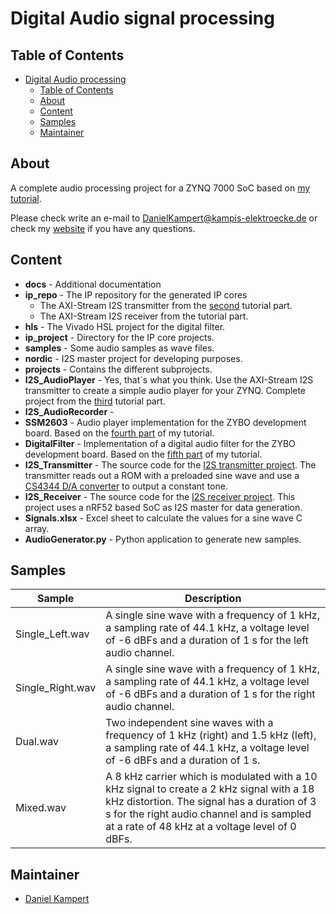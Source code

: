 # Digital Audio signal processing

## Table of Contents

- [Digital Audio processing](#digital-audio-processing)
  - [Table of Contents](#table-of-contents)
  - [About](#about)
  - [Content](#content)
  - [Samples](#samples)
  - [Maintainer](#maintainer)

## About

A complete audio processing project for a ZYNQ 7000 SoC based on [my tutorial](https://www.kampis-elektroecke.de/fpga/audioausgabe-ueber-i2s/).

Please check write an e-mail to [DanielKampert@kampis-elektroecke.de](DanielKampert@kampis-elektroecke.de) or check my [website](https://www.kampis-elektroecke.de/) if you have any questions.

## Content

- **docs** - Additional documentation
- **ip_repo** - The IP repository for the generated IP cores 
  - The AXI-Stream I2S transmitter from the [second](https://www.kampis-elektroecke.de/fpga/digitale-audioverarbeitung/axi-stream-interface-fuer-den-sender/) tutorial part.
  - The AXI-Stream I2S receiver from the [ ]() tutorial part.
- **hls** - The Vivado HSL project for the digital filter.
- **ip_project** - Directory for the IP core projects.
- **samples** - Some audio samples as wave files.
- **nordic** - I2S master project for developing purposes.
- **projects** - Contains the different subprojects.
 - **I2S_AudioPlayer** - Yes, that´s what you think. Use the AXI-Stream I2S transmitter to create a simple audio player for your ZYNQ. Complete project from the [third](https://www.kampis-elektroecke.de/fpga/digitale-audioverarbeitung/abspielen-von-wave-dateien/) tutorial part.
 - **I2S_AudioRecorder** - 
 - **SSM2603** - Audio player implementation for the ZYBO development board. Based on the [fourth part](https://www.kampis-elektroecke.de/fpga/digitale-audioverarbeitung/ssm2603-audio-codec-erweiterung/) of my tutorial.
 - **DigitalFilter** - Implementation of a digital audio filter for the ZYBO development board. Based on the [fifth part](https://www.kampis-elektroecke.de/fpga/digitale-audioverarbeitung/entwurf-eines-audiofilters/) of my tutorial.
 - **I2S_Transmitter** - The source code for the [I2S transmitter project](https://www.kampis-elektroecke.de/fpga/digitale-audioverarbeitung/design-des-i2s-sender/). The transmitter reads out a ROM with a preloaded sine wave and use a [CS4344 D/A converter](https://statics.cirrus.com/pubs/proDatasheet/CS4344-45-48_F2.pdf) to output a constant tone.
 - **I2S_Receiver** - The source code for the [I2S receiver project](https://www.kampis-elektroecke.de/fpga/digitale-audioverarbeitung/design-des-i2s-empfaengers/). This project uses a nRF52 based SoC as I2S master for data generation.
- **Signals.xlsx** - Excel sheet to calculate the values for a sine wave C array.
- **AudioGenerator.py** - Python application to generate new samples.

## Samples

| **Sample** | **Description** |
|---|---|
| Single_Left.wav | A single sine wave with a frequency of 1 kHz, a sampling rate of 44.1 kHz, a voltage level of -6 dBFs and a duration of 1 s for the left audio channel. |
| Single_Right.wav | A single sine wave with a frequency of 1 kHz, a sampling rate of 44.1 kHz, a voltage level of -6 dBFs and a duration of 1 s for the right audio channel. |
| Dual.wav | Two independent sine waves with a frequency of 1 kHz (right) and 1.5 kHz (left), a sampling rate of 44.1 kHz, a voltage level of -6 dBFs and a duration of 1 s. |
| Mixed.wav | A 8 kHz carrier which is modulated with a 10 kHz signal to create a 2 kHz signal with a 18 kHz distortion. The signal has a duration of 3 s for the right audio channel and is sampled at a rate of 48 kHz at a voltage level of 0 dBFs. |

## Maintainer

- [Daniel Kampert](mailto:DanielKampert@kampis-elektroecke.de)
